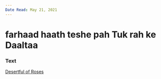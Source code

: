 ```yaml
---
Date Read: May 21, 2021
---
```


# farhaad haath teshe pah Tuk rah ke Daaltaa

### Text
[Desertful of Roses](http://www.columbia.edu/itc/mealac/pritchett/00garden/00c/0019/index_0019.html)

